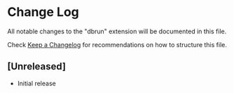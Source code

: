 # Change Log

All notable changes to the "dbrun" extension will be documented in this file.

Check [Keep a Changelog](http://keepachangelog.com/) for recommendations on how to structure this file.

## [Unreleased]

- Initial release